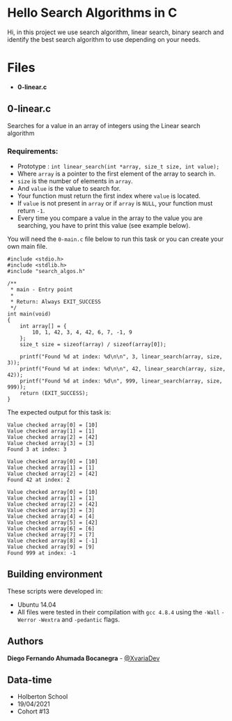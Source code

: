 # Hello Search Algorithms in C

Hi, in this project we use search algorithm, linear search, binary search and identify the best search algorithm to use depending on your needs.


# Files
- **0-linear.c**

## 0-linear.c

Searches for a value in an array of integers using the Linear search algorithm

### Requirements:

-   Prototype : `int linear_search(int *array, size_t size, int value);`
-   Where `array` is a pointer to the first element of the array to search in.
-   `size` is the number of elements in `array`.
-   And `value` is the value to search for.
-   Your function must return the first index where `value` is located.
-   If `value` is not present in `array` or if `array` is `NULL`, your function must return `-1`.
-   Every time you compare a value in the array to the value you are searching, you have to print this value (see example below).

You will need the `0-main.c` file below to run this task or you can create your own main file.

```
#include <stdio.h>
#include <stdlib.h>
#include "search_algos.h"

/**
 * main - Entry point
 *
 * Return: Always EXIT_SUCCESS
 */
int main(void)
{
    int array[] = {
        10, 1, 42, 3, 4, 42, 6, 7, -1, 9
    };
    size_t size = sizeof(array) / sizeof(array[0]);

    printf("Found %d at index: %d\n\n", 3, linear_search(array, size, 3));
    printf("Found %d at index: %d\n\n", 42, linear_search(array, size, 42));
    printf("Found %d at index: %d\n", 999, linear_search(array, size, 999));
    return (EXIT_SUCCESS);
}
```

The expected output for this task is:
```
Value checked array[0] = [10]
Value checked array[1] = [1]
Value checked array[2] = [42]
Value checked array[3] = [3]
Found 3 at index: 3

Value checked array[0] = [10]
Value checked array[1] = [1]
Value checked array[2] = [42]
Found 42 at index: 2

Value checked array[0] = [10]
Value checked array[1] = [1]
Value checked array[2] = [42]
Value checked array[3] = [3]
Value checked array[4] = [4]
Value checked array[5] = [42]
Value checked array[6] = [6]
Value checked array[7] = [7]
Value checked array[8] = [-1]
Value checked array[9] = [9]
Found 999 at index: -1
```

## Building environment

These scripts were developed in:

-   Ubuntu 14.04
-   All files were tested in their compilation with `gcc 4.8.4` using the `-Wall` `-Werror` `-Wextra` and `-pedantic` flags.

## Authors
**Diego Fernando Ahumada Bocanegra** - [@XvariaDev](https://twitter.com/XvariaDev)

## Data-time
-   Holberton School
-   19/04/2021
-   Cohort #13